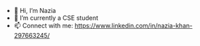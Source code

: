 - 👋 Hi, I’m Nazia
- 🌱 I’m currently a CSE student
- 📫 Connect with me: https://www.linkedin.com/in/nazia-khan-297663245/

